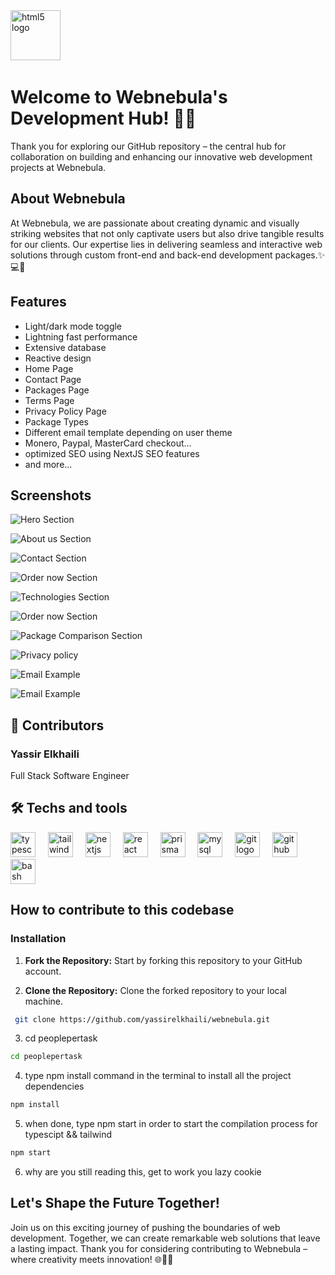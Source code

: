 <img src="https://i.imgur.com/K4MJwAe.png" height="80" alt="html5 logo"  />
  <img width="12" />

# Welcome to Webnebula's Development Hub! 🚀🌐

Thank you for exploring our GitHub repository – the central hub for collaboration on building and enhancing our innovative web development projects at Webnebula.

## About Webnebula

At Webnebula, we are passionate about creating dynamic and visually striking websites that not only captivate users but also drive tangible results for our clients. Our expertise lies in delivering seamless and interactive web solutions through custom front-end and back-end development packages.✨💻💼


## Features

- Light/dark mode toggle
- Lightning fast performance
- Extensive database
- Reactive design
- Home Page
- Contact Page
- Packages Page
- Terms Page
- Privacy Policy Page
- Package Types
- Different email template depending on user theme
- Monero, Paypal, MasterCard checkout...
- optimized SEO using NextJS SEO features
- and more...
  
## Screenshots

![Hero Section](https://i.imgur.com/V9Vf5HT.png)

![About us Section](https://i.imgur.com/b2OKmez.png)

![Contact Section](https://i.imgur.com/6Z9hE2m.png)

![Order now Section](https://i.imgur.com/I145DLj.png)

![Technologies Section](https://i.imgur.com/uRZkK1E.png)

![Order now Section](https://i.imgur.com/I145DLj.png)

![Package Comparison Section](https://i.imgur.com/KHez8kY.png)

![Privacy policy](https://i.imgur.com/OJ7j88y.png)

![Email Example](https://i.imgur.com/gZsTmTp.png)

![Email Example](https://i.imgur.com/C6Cnvg2.png)

## 🚀 Contributors

### Yassir Elkhaili
Full Stack Software Engineer

## 🛠 Techs and tools
<div align="left">
  <img src="https://img.shields.io/badge/TypeScript-3178C6?logo=typescript&logoColor=white&style=for-the-badge" height="40" alt="typescript logo"  />
  <img width="12" />
  <img src="https://img.shields.io/badge/Tailwind CSS-06B6D4?logo=tailwindcss&logoColor=black&style=for-the-badge" height="40" alt="tailwindcss logo"  />
  <img width="12" />
  <img src="https://img.shields.io/badge/Next.js-000000?logo=nextdotjs&logoColor=white&style=for-the-badge" height="40" alt="nextjs logo"  />
  <img width="12" />
  <img src="https://img.shields.io/badge/React-61DAFB?logo=react&logoColor=black&style=for-the-badge" height="40" alt="react logo"  />
  <img width="12" />
  <img src="https://img.shields.io/badge/Prisma-2D3748?logo=prisma&logoColor=white&style=for-the-badge" height="40" alt="prisma logo"  />
  <img width="12" />
  <img src="https://img.shields.io/badge/MySQL-4479A1?logo=mysql&logoColor=white&style=for-the-badge" height="40" alt="mysql logo"  />
  <img width="12" />
  <img src="https://img.shields.io/badge/Git-F05032?logo=git&logoColor=white&style=for-the-badge" height="40" alt="git logo"  />
  <img width="12" />
  <img src="https://img.shields.io/badge/GitHub-181717?logo=github&logoColor=white&style=for-the-badge" height="40" alt="github logo"  />
  <img width="12" />
  <img src="https://img.shields.io/badge/GNU Bash-4EAA25?logo=gnubash&logoColor=white&style=for-the-badge" height="40" alt="bash logo"  />
</div>

###

## How to contribute to this codebase

### Installation

1. **Fork the Repository:** Start by forking this repository to your GitHub account.

2. **Clone the Repository:** Clone the forked repository to your local machine.

  ```bash
   git clone https://github.com/yassirelkhaili/webnebula.git
  ```
3. cd peoplepertask

```bash
cd peoplepertask
```

4. type npm install command in the terminal to install all the project dependencies

```bash
npm install
```
5. when done, type npm start in order to start the compilation process for typescipt && tailwind

```bash
npm start
```

6. why are you still reading this, get to work you lazy cookie

## Let's Shape the Future Together!

Join us on this exciting journey of pushing the boundaries of web development. Together, we can create remarkable web solutions that leave a lasting impact. Thank you for considering contributing to Webnebula – where creativity meets innovation! 🌐💼🚀

